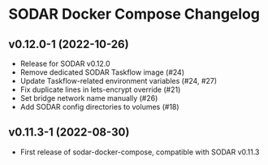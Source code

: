 # SODAR Docker Compose Changelog

## v0.12.0-1 (2022-10-26)

- Release for SODAR v0.12.0
- Remove dedicated SODAR Taskflow image (#24)
- Update Taskflow-related environment variables (#24, #27)
- Fix duplicate lines in lets-encrypt override (#21)
- Set bridge network name manually (#26)
- Add SODAR config directories to volumes (#18)

## v0.11.3-1 (2022-08-30)

- First release of sodar-docker-compose, compatible with SODAR v0.11.3
